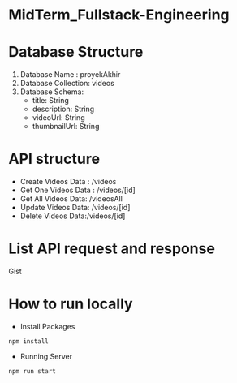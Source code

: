 # MidTerm_Fullstack-Engineering
# Database Structure
1. Database Name : proyekAkhir
2. Database Collection: videos
3. Database Schema:
    - title: String
    - description: String
    - videoUrl: String
    - thumbnailUrl: String
# API structure
- Create Videos Data : /videos
- Get One Videos Data : /videos/[id]
- Get All Videos Data: /videosAll
- Update Videos Data: /videos/[id]
- Delete Videos Data:/videos/[id]
# List API request and response
Gist
# How to run locally
- Install Packages
  
`npm install`
- Running Server
  
`npm run start`
  
